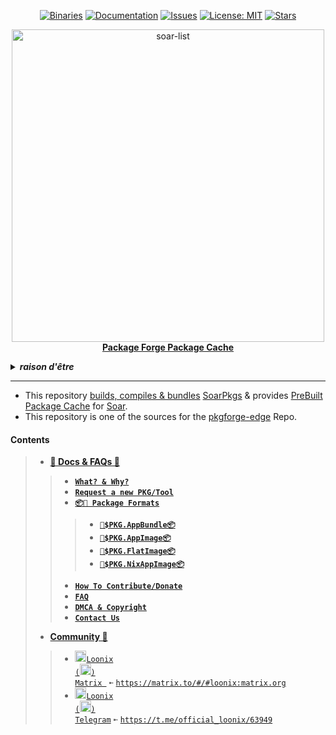 <div align="center">

[stars-shield]: https://img.shields.io/github/stars/pkgforge/pkgcache.svg
[stars-url]: https://github.com/pkgforge/pkgcache/stargazers
[issues-shield]: https://img.shields.io/github/issues/pkgforge/pkgcache.svg
[issues-url]: https://github.com/pkgforge/pkgcache/issues
[license-shield]: https://img.shields.io/github/license/pkgforge/pkgcache.svg
[license-url]: https://github.com/pkgforge/pkgcache/blob/main/LICENSE
[doc-shield]: https://img.shields.io/badge/docs.pkgforge.dev-blue
[doc-url]: https://docs.pkgforge.dev/orgs/pkgforge-core/projects/pkgcache

<a href="https://github.com/pkgforge/pkgcache/tree/main/.github/scripts"><img src="https://img.shields.io/badge/Packages-(16)+(72)-blue?labelColor=orange&style=flat&link=https://github.com/pkgforge/pkgcache/tree/main/.github/scripts" alt="Binaries" /></a>
[![Documentation][doc-shield]][doc-url]
[![Issues][issues-shield]][issues-url]
[![License: MIT][license-shield]][license-url]
[![Stars][stars-shield]][stars-url]
</div>

<p align="center">
    <!-- <a href="https://github.com/pkgforge/soar">
        <img src="https://github.com/user-attachments/assets/220ce7b3-55b3-496e-b3b8-2556123193a2" width="100">
    </a><br> -->
    <a href="https://github.com/pkgforge/soar">
        <img src="https://bin.pkgforge.dev/list.gif?tmp.nUQOXTXRbr=tmp.xV5FUO0H7w" alt="soar-list" width="500">
    </a><br> 
    <b><strong> <a href="https://docs.pkgforge.dev/orgs/pkgforge-core/projects/pkgcache">Package Forge Package Cache</a></code></strong></b>
    <br>
</p>

<!-- Crude Attempt at Humor -->
<details>
  <summary><b><i>raison d'être</i></b></summary>
  <a href="https://www.reddit.com/r/github/comments/1at9br4/i_am_new_to_github_and_i_have_lots_to_say/" target="_blank">
    <img src="https://github.com/user-attachments/assets/c8b22bea-a88d-48f8-b4d2-61284320d87f" alt="Inspiration Image">
  </a>
  <a href="https://github.com/sherlock-project/sherlock/issues/2011" target="_blank">
    <img src="https://github.com/user-attachments/assets/5a08ecaa-a412-4eaf-a9e8-1214455a6368" alt="Inspiration Image">
  </a>    
</details>

---
- This repository [builds, compiles & bundles](https://github.com/pkgforge/pkgcache/actions) [SoarPkgs](https://github.com/pkgforge/soarpkgs) & provides [PreBuilt Package Cache](https://docs.pkgforge.dev/orgs/pkgforge-core/projects/pkgcache/cache) for [Soar](https://github.com/pkgforge/soar).
- This repository is one of the sources for the [pkgforge-edge](https://docs.pkgforge.dev/repositories/pkgforge-edge) Repo.
#### Contents
> - [**📖 Docs & FAQs 📖**](https://docs.pkgforge.dev/orgs/pkgforge-core/projects/pkgcache)
> > - [**`What? & Why?`**](https://docs.pkgforge.dev/orgs/pkgforge-core/projects/pkgcache/faq#history-and-lore)
> > - [**`Request a new PKG/Tool`**](https://docs.pkgforge.dev/orgs/pkgforge-core/projects/pkgcache/package-request)
> > - [**`📦📀 Package Formats`**](https://docs.pkgforge.dev/formats/packages)
> > > - [**`📀$PKG.AppBundle📦`**](https://docs.pkgforge.dev/formats/packages/appbundle)
> > > - [**`📀$PKG.AppImage📦`**](https://docs.pkgforge.dev/formats/packages/appimage)
> > > - [**`📀$PKG.FlatImage📦`**](https://docs.pkgforge.dev/formats/packages/flatimage)
> > > - [**`📀$PKG.NixAppImage📦`**](https://docs.pkgforge.dev/formats/packages/nixappimage)
> > - [**`How To Contribute/Donate`**](https://docs.pkgforge.dev/orgs/pkgforge-core/projects/pkgcache/contribution)
> > - [**`FAQ`**](https://docs.pkgforge.dev/orgs/pkgforge-core/projects/pkgcache/faq)
> > - [**`DMCA & Copyright`**](https://docs.pkgforge.dev/orgs/pkgforge-core/projects/pkgcache/dmca-or-copyright-cease-and-desist)
> > - [**`Contact Us`**](https://docs.pkgforge.dev/contact/chat)
> - [**Community 💬**](https://docs.pkgforge.dev/contact/chat)
> > - <a href="https://matrix.to/#/#loonix:matrix.org"><img src="https://github.com/user-attachments/assets/1dcd4a64-2fec-4f4f-926a-e61313b6b646" width="18" height="18"><code>Loonix (<img src="https://github.com/user-attachments/assets/abc35eee-c9c9-4023-9035-d440b56cac4c" width="18" height="18">) Matrix </code></a> `➼` [`https://matrix.to/#/#loonix:matrix.org`](https://matrix.to/#/#loonix:matrix.org)
> > - <a href="https://t.me/official_loonix/63949"><img src="https://github.com/user-attachments/assets/2edc90b9-606e-4bfc-89f3-2a758b2f0377" width="18" height="18"><code>Loonix (<img src="https://github.com/user-attachments/assets/abc35eee-c9c9-4023-9035-d440b56cac4c" width="18" height="18">) Telegram</code></a> `➼` [`https://t.me/official_loonix/63949`](https://t.me/official_loonix/63949)
